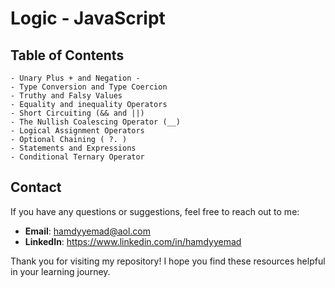 # Logic - JavaScript
## Table of Contents
	- Unary Plus + and Negation -
	- Type Conversion and Type Coercion
    - Truthy and Falsy Values
    - Equality and inequality Operators	
	- Short Circuiting (&& and ||)
	- The Nullish Coalescing Operator (__)
	- Logical Assignment Operators
	- Optional Chaining ( ?. )
	- Statements and Expressions
	- Conditional Ternary Operator

## Contact
If you have any questions or suggestions, feel free to reach out to me:
- **Email**: hamdyyemad@aol.com
- **LinkedIn**: https://www.linkedin.com/in/hamdyyemad

Thank you for visiting my repository! I hope you find these resources helpful in your learning journey.
